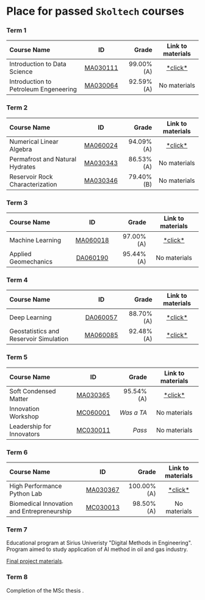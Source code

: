 # Place for passed **``Skoltech``** courses

### Term 1
| Course Name| ID | Grade | Link to materials |
| :----------- | :-----------: | -----------: | :-----------: |
| Introduction to Data Science |[MA030111](http://files.skoltech.ru/data/edu/syllabuses/2021/MA030111.pdf?v=mfdn6y) |99.00% (A)| [\*click\*](Introduction%20to%20DS/)|
| Introduction to Petroleum Engeneering |[MA030064](http://files.skoltech.ru/data/edu/syllabuses/2022/MA030064.pdf?v=idvqkp) |92.59% (A)| No materials |

### Term 2
| Course Name| ID | Grade | Link to materials |
| :----------- | :-----------: | -----------: | :-----------: |
| Numerical Linear Algebra |[MA060024](http://files.skoltech.ru/data/edu/syllabuses/2021/MA060024.pdf?v=5pb7le)		|94.09% (A)| [\*click\*](Numerical%20Linear%20Algebra/)|
| Permafrost and Natural Hydrates |[MA030343](http://files.skoltech.ru/data/edu/syllabuses/2022/MA030343.pdf?v=riuh6r)		|86.53% (A)| No materials |
| Reservoir Rock Characterization |[MA030346](http://files.skoltech.ru/data/edu/syllabuses/2022/MA030346.pdf?v=uec8e1)		|79.40% (B)| No materials |

### Term 3
| Course Name| ID | Grade | Link to materials |
| :----------- | :-----------: | -----------: | :-----------: |
| Machine Learning |[MA060018](http://files.skoltech.ru/data/edu/syllabuses/2021/MA060018.pdf?v=x1tayy)		|97.00% (A)| [\*click\*](Machine%20Learning/)|
| Applied Geomechanics |[DA060190](http://files.skoltech.ru/data/edu/syllabuses/2022/DA060190.pdf?v=j5eyty)		|95.44% (A)| No materials |

### Term 4
| Course Name| ID | Grade | Link to materials |
| :----------- | :-----------: | -----------: | :-----------: |
| Deep Learning |[DA060057](http://files.skoltech.ru/data/edu/syllabuses/2021/DA060057.pdf?v=gmfzcm)		|88.70% (A)| [\*click\*](Deep%20Learning/)|
| Geostatistics and Reservoir Simulation |[MA060085](http://files.skoltech.ru/data/edu/syllabuses/2022/MA060085.pdf?v=1hoqpj)		|92.48% (A)| [\*click\*](Geostatistics%20and%20Reservoir%20Simulation/)|

### Term 5
| Course Name| ID | Grade | Link to materials |
| :----------- | :-----------: | -----------: | :-----------: |
| Soft Condensed Matter |[MA030365](http://files.skoltech.ru/data/edu/syllabuses/2022/MA030365.pdf?v=c6k45w)		|95.54% (A)| [\*click\*](Soft%20Condensed%20Matter/)|
| Innovation Workshop |[MC060001](http://files.skoltech.ru/data/edu/syllabuses/2022/MC060001.pdf?v=e5b98n)		|*Was a TA*| No materials |
| Leadership for Innovators |[MC030011](http://files.skoltech.ru/data/edu/syllabuses/2022/MC030011.pdf?v=2ct69u)		|*Pass*| No materials |

### Term 6
| Course Name| ID | Grade | Link to materials |
| :----------- | :-----------: | -----------: | :-----------: |
| High Performance Python Lab |[MA030367](http://files.skoltech.ru/data/edu/syllabuses/2022/MA030367.pdf?v=ga0cly)		|100.00% (A)| [\*click\*](High%20Performance%20Python%20Lab/)|
| Biomedical Innovation and Entrepreneurship |[MC030013](http://files.skoltech.ru/data/edu/syllabuses/2022/MC030013.pdf?v=8rixmu)		| 98.50% (A)| No materials |

### Term 7
Educational program at Sirius Univeristy "Digital Methods in Engineering". Program aimed to study application of AI method in oil and gas industry.

[Final project materials](https://github.com/Vlad382/Digital_Methods_in_Engineering_Sirius_2023).

### Term 8
Completion of the MSc thesis .